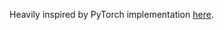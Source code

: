 Heavily inspired by PyTorch implementation [here](https://github.com/westerndigitalcorporation/YOLOv3-in-PyTorch).
